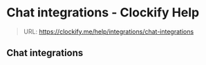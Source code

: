 # Chat integrations - Clockify Help

> URL: https://clockify.me/help/integrations/chat-integrations

## Chat integrations